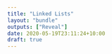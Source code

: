 ```yaml
---
title: "Linked Lists"
layout: "bundle"
outputs: ["Reveal"]
date: 2020-05-19T23:11:24+10:00
draft: true
---
```


